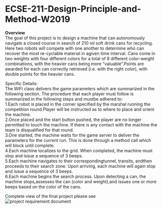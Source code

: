 # ECSE-211-Design-Principle-and-Method-W2019
**Overview**<br>
The goal of this project is to design a machine that can autonomously navigate a closed course in search of 210 ml soft drink cans for recycling.  Here two robots will compete with one another to determine who can recover the most re-cyclable material in agiven time interval.  Cans come in two weights with four different colors for a total of 8 different color-weight combinations, with the heavier cans being more “valuable”.Points are awarded for each can correctly retrieved (i.e. with the right color), with double points for the heavier cans. <br>

Specific Details:<br>
The WiFi class delivers the game parameters which are summarized in the following section.  The procedure that each player must follow is summarized in the following steps and mustbe adhered to:<br>
1.Each robot is placed in the corner specified by the marshal running the competition round.Player will be instructed as to where to place and orient the machine.<br>
2.Once placed and the start button pushed, the player are no longer permitted to touch the machine.  If there is any contact with the machine the team is disqualified for that round.<br>
3.One started, the machine waits for the game server to deliver the parameters for the current run.  This is done through a method call which will block until complete.<br>
4.Each machine localizes to the grid.  When completed, the machine must stop and issue a sequence of 3 beeps.<br>
5.Each machine navigates to their correspondingtunnel, transits, andthen proceeds to their search zone.  Upon arriving, each machine will again stop and issue a sequence of 3 beeps.<br>
6.Each machine begins the search process.  Upon detecting a can, the machine stops,assesses the can (color and weight),and issues one or more beeps based on the color of the cans.<br>

Complete view of the final project please see ![project requirement document]()
